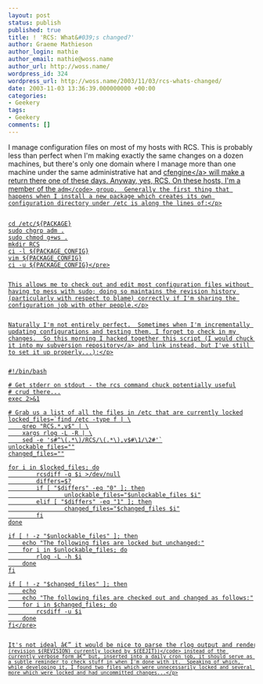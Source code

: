 ```yaml
---
layout: post
status: publish
published: true
title: ! 'RCS: What&#039;s changed?'
author: Graeme Mathieson
author_login: mathie
author_email: mathie@woss.name
author_url: http://woss.name/
wordpress_id: 324
wordpress_url: http://woss.name/2003/11/03/rcs-whats-changed/
date: 2003-11-03 13:36:39.000000000 +00:00
categories:
- Geekery
tags:
- Geekery
comments: []
---
```

<p>I manage configuration files on most of my hosts with RCS.  This is probably less than perfect when I'm making exactly the same changes on a dozen machines, but there's only one domain where I manage more than one machine under the same administrative hat and <a href="http:&#47;&#47;www.cfengine.org&#47;">cfengine<&#47;a> will make a return there one of these days.  Anyway, yes, RCS.  On these hosts, I'm a member of the <code>adm<&#47;code> group.  Generally the first thing that happens when I install a new package which creates its own configuration directory under &#47;etc is along the lines of:<&#47;p>

<pre>cd &#47;etc&#47;${PACKAGE}
sudo chgrp adm .
sudo chmod g+ws .
mkdir RCS
ci -l ${PACKAGE_CONFIG}
vim ${PACKAGE_CONFIG}
ci -u ${PACKAGE_CONFIG}<&#47;pre>

<p>This allows me to check out and edit most configuration files without having to mess with sudo; doing so maintains the revision history (particularly with respect to blame) correctly if I'm sharing the configuration job with other people.<&#47;p>

<p>Naturally I'm not entirely perfect.  Sometimes when I'm incrementally updating configurations and testing them, I forget to check in my changes.  So this morning I hacked together this script (I would chuck it into my <a href="http:&#47;&#47;svn.endless.org.uk&#47;mathie">subversion repository<&#47;a> and link instead, but I've still to set it up properly...):<&#47;p>

<pre>#!&#47;bin&#47;bash

# Get stderr on stdout - the rcs command chuck potentially useful
# crud there...
exec 2>&1

# Grab us a list of all the files in &#47;etc that are currently locked
locked_files=`find &#47;etc -type f | \
    grep "RCS.*,v$" | \
    xargs rlog -L -R | \
    sed -e 's#^\(.*\)&#47;RCS&#47;\(.*\),v$#\1&#47;\2#'`
unlockable_files=""
changed_files=""

for i in $locked_files; do
        rcsdiff -q $i >&#47;dev&#47;null
        differs=$?
        if [ "$differs" -eq "0" ]; then
                unlockable_files="$unlockable_files $i"
        elif [ "$differs" -eq "1" ]; then
                changed_files="$changed_files $i"
        fi
done

if [ ! -z "$unlockable_files" ]; then
    echo "The following files are locked but unchanged:"
    for i in $unlockable_files; do
        rlog -L -h $i
    done
fi

if [ ! -z "$changed_files" ]; then
    echo
    echo "The following files are checked out and changed as follows:"
    for i in $changed_files; do
        rcsdiff -u $i
    done
fi<&#47;pre>

<p>It's not ideal &acirc;&euro;&rdquo; it would be nice to parse the rlog output and render it in the form <code>${FILE} (revision ${REVISION} currently locked by ${EEJIT})<&#47;code> instead of the currently verbose form &acirc;&euro;&rdquo; but, inserted into a daily cron job, it should serve as a subtle reminder to check stuff in when I'm done with it.  Speaking of which, while developing it, I found two files which were unnecessarily locked and several more which were locked and had uncommitted changes...<&#47;p>
